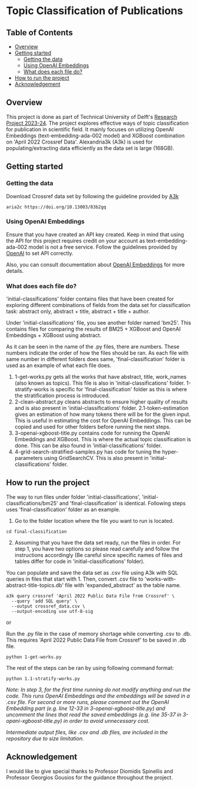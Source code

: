 # Topic Classification of Publications
## Table of Contents
* [Overview](#overview)
* [Getting started](#getting-started)
  * [Getting the data](#getting-the-data)
  * [Using OpenAI Embeddings](#using-openai-embeddings)
  * [What does each file do?](#what-does-each-file-do)
* [How to run the project](#how-to-run-the-project)
* [Acknowledgement](#acknowledgement)
## Overview
This project is done as part of Technical University of Delft's [Research Project 2023-24](https://github.com/TU-Delft-CSE/Research-Project).
The project explores effective ways of topic classification for publication in scientific field. It mainly focuses on utilizing OpenAI Embeddings (text-embedding-ada-002 model) and XGBoost combination on 'April 2022 Crossref Data'. Alexandria3k (A3k) is used for populating/extracting data efficiently as the data set is large (168GB). 

## Getting started

### Getting the data
Download Crossref data set by following the guideline provided by [A3k](https://dspinellis.github.io/alexandria3k/index.html)
```
aria2c https://doi.org/10.13003/83b2gq
```
### Using OpenAI Embeddings
Ensure that you have created an API key created. Keep in mind that using the API for this project requires credit on your account as text-embedding-ada-002 model is not a free service. Follow the guidelines provided by [OpenAI](https://platform.openai.com/docs/api-reference/introduction) to set API correctly.

Also, you can consult documentation about [OpenAI Embeddings](https://platform.openai.com/docs/guides/embeddings/use-cases
) for more details.

### What does each file do?
'initial-classifications' folder contains files that have been created for exploring different combinations of fields from the data set for classification task: abstract only, abstract + title, abstract + title + author.

Under 'initial-classifications' file, you see another folder named 'bm25'. This contains files for comparing the results of BM25 + XGBoost and OpenAI Embeddings + XGBoost using abstract. 

As it can be seen in the name of the .py files, there are numbers. These numbers indicate the order of how the files should be ran. As each file with same number in different folders does same, 'final-classification' folder is used as an example of what each file does.

1. 1-get-works.py gets all the works that have abstract, title, work_names (also known as topics). This file is also in 'initial-classifications' folder. 1-stratify-works is specific for 'final-classification' folder as this is where the stratification process is introduced. 
2. 2-clean-abstract.py cleans abstracts to ensure higher quality of results and is also present in 'initial-classifications' folder. 2.1-token-estimation gives an estimation of how many tokens there will be for the given input. This is useful in estimating the cost for OpenAI Embeddings. This can be copied and used for other folders before running the next steps. 
3. 3-openai-xgboost-title.py contains code for running the OpenAI Embeddings and XGBoost. This is where the actual topic classification is done. This can be also found in 'initial-classifications' folder. 
4. 4-grid-search-stratified-samples.py has code for tuning the hyper-parameters using GridSearchCV. This is also present in 'initial-classifications' folder. 

## How to run the project
The way to run files under folder 'initial-classifications', 'initial-classifications/bm25' and 'final-classification' is identical. Following steps uses 'final-classification' folder as an example.

1. Go to the folder location where the file you want to run is located.
```
cd final-classification
```
2. Assuming that you have the data set ready, run the files in order. For step 1, you have two options so please read carefully and follow the instructions accordingly (Be careful since specific names of files and tables differ for code in 'initial-classifications' folder).

You can populate and save the data set as .csv file using A3k with SQL queries in files that start with 1. Then, convert .csv file to 'works-with-abstract-title-topics.db' file with 'expanded_abstract' as the table name. 

```
a3k query crossref 'April 2022 Public Data File from Crossref' \
  --query 'add SQL query' \
  --output crossref_data.csv \
  --output-encoding use utf-8-sig
```
or

Run the .py file in the case of memory shortage while converting .csv to .db. This requires 'April 2022 Public Data File from Crossref' to be saved in .db file. 

```
python 1-get-works.py
```

The rest of the steps can be ran by using following command format:
```
python 1.1-stratify-works.py
```

_Note: In step 3, for the first time running do not modify anything and run the code. This runs OpenAI Embeddings and the embeddings will be saved in a .csv file. For second or more runs, please comment out the OpenAI Embedding part (e.g. line 12-33 in 3-openai-xgboost-title.py) and uncomment the lines that read the saved embeddings (e.g. line 35-37 in 3-opani-xgboost-title.py) in order to avoid unnecessary cost._

_Intermediate output files, like .csv and .db files, are included in the repository due to size limitation._

## Acknowledgement
I would like to give special thanks to Professor Diomidis Spinellis and Professor Georgios Gousios for the guidance throughout the project.